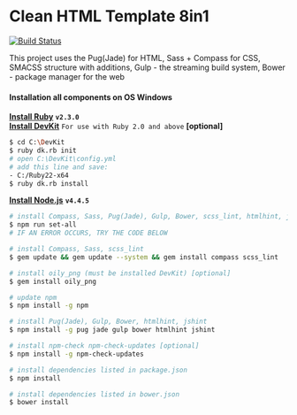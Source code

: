 # Clean HTML Template 8in1
[![Build Status](https://travis-ci.org/kudinovfedor/clean-html-template-8in1.svg?branch=master)](https://travis-ci.org/kudinovfedor/clean-html-template-8in1)

This project uses the Pug(Jade) for HTML, Sass + Compass for CSS, SMACSS structure with additions, Gulp - the streaming build system, Bower - package manager for the web
#### Installation all components on OS Windows
**[Install Ruby](http://rubyinstaller.org/downloads/)** **`v2.3.0`**<br/>
**[Install DevKit](http://rubyinstaller.org/downloads/)** `For use with Ruby 2.0 and above` **[optional]**<br/>
```sh
$ cd C:\DevKit
$ ruby dk.rb init
# open C:\DevKit\config.yml
# add this line and save:
- C:/Ruby22-x64
$ ruby dk.rb install
```
**[Install Node.js](https://nodejs.org/dist/latest-v4.x/)** **`v4.4.5`**

```sh
# install Compass, Sass, Pug(Jade), Gulp, Bower, scss_lint, htmlhint, jshint, dependencies
$ npm run set-all
# IF AN ERROR OCCURS, TRY THE CODE BELOW

# install Compass, Sass, scss_lint
$ gem update && gem update --system && gem install compass scss_lint

# install oily_png (must be installed DevKit) [optional]
$ gem install oily_png

# update npm
$ npm install -g npm

# install Pug(Jade), Gulp, Bower, htmlhint, jshint
$ npm install -g pug jade gulp bower htmlhint jshint

# install npm-check npm-check-updates [optional]
$ npm install -g npm-check-updates

# install dependencies listed in package.json
$ npm install

# install dependencies listed in bower.json
$ bower install
```
